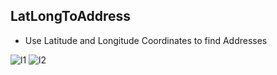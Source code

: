 ## LatLongToAddress

- Use Latitude and Longitude Coordinates to find Addresses </br>

![l1](https://github.com/EditChar/LatLongToAddress/assets/104402618/fd31f569-1fe8-4713-ab2a-8c54178c6d17) ![l2](https://github.com/EditChar/LatLongToAddress/assets/104402618/870fca93-add0-4fcc-8b96-b5e035d25402)


